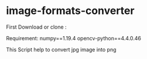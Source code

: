 # image-formats-converter
First Download or clone :

Requirement:
numpy==1.19.4
opencv-python==4.4.0.46

This Script help to convert jpg image into png 
